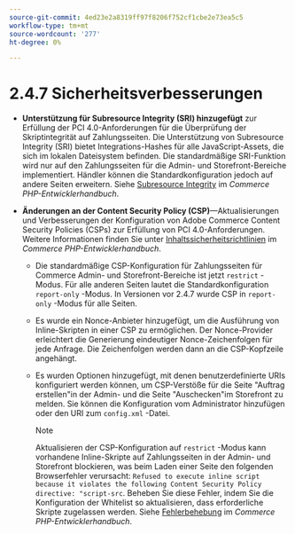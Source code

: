 ```yaml
---
source-git-commit: 4ed23e2a8319ff97f8206f752cf1cbe2e73ea5c5
workflow-type: tm+mt
source-wordcount: '277'
ht-degree: 0%

---
```

# 2.4.7 Sicherheitsverbesserungen

* **Unterstützung für Subresource Integrity (SRI) hinzugefügt** zur Erfüllung der PCI 4.0-Anforderungen für die Überprüfung der Skriptintegrität auf Zahlungsseiten. Die Unterstützung von Subresource Integrity (SRI) bietet Integrations-Hashes für alle JavaScript-Assets, die sich im lokalen Dateisystem befinden. Die standardmäßige SRI-Funktion wird nur auf den Zahlungsseiten für die Admin- und Storefront-Bereiche implementiert. Händler können die Standardkonfiguration jedoch auf andere Seiten erweitern. Siehe [Subresource Integrity](https://developer.adobe.com/commerce/php/development/security/subresource-integrity/) im _Commerce PHP-Entwicklerhandbuch_.<!--AC-1153-->

* **Änderungen an der Content Security Policy (CSP)**—Aktualisierungen und Verbesserungen der Konfiguration von Adobe Commerce Content Security Policies (CSPs) zur Erfüllung von PCI 4.0-Anforderungen. Weitere Informationen finden Sie unter [Inhaltssicherheitsrichtlinien](https://developer.adobe.com/commerce/php/development/security/content-security-policies/) im _Commerce PHP-Entwicklerhandbuch_. <!--AC-11513-->

   * Die standardmäßige CSP-Konfiguration für Zahlungsseiten für Commerce Admin- und Storefront-Bereiche ist jetzt `restrict` -Modus. Für alle anderen Seiten lautet die Standardkonfiguration `report-only` -Modus.  In Versionen vor 2.4.7 wurde CSP in `report-only` -Modus für alle Seiten.

   * Es wurde ein Nonce-Anbieter hinzugefügt, um die Ausführung von Inline-Skripten in einer CSP zu ermöglichen. Der Nonce-Provider erleichtert die Generierung eindeutiger Nonce-Zeichenfolgen für jede Anfrage. Die Zeichenfolgen werden dann an die CSP-Kopfzeile angehängt.

   * Es wurden Optionen hinzugefügt, mit denen benutzerdefinierte URIs konfiguriert werden können, um CSP-Verstöße für die Seite &quot;Auftrag erstellen&quot;in der Admin- und die Seite &quot;Auschecken&quot;im Storefront zu melden. Sie können die Konfiguration vom Administrator hinzufügen oder den URI zum `config.xml` -Datei.

     >[!NOTE]
     >
     >Aktualisieren der CSP-Konfiguration auf `restrict` -Modus kann vorhandene Inline-Skripte auf Zahlungsseiten in der Admin- und Storefront blockieren, was beim Laden einer Seite den folgenden Browserfehler verursacht: `Refused to execute inline script because it violates the following Content Security Policy directive: "script-src`. Beheben Sie diese Fehler, indem Sie die Konfiguration der Whitelist so aktualisieren, dass erforderliche Skripte zugelassen werden. Siehe [Fehlerbehebung](https://developer.adobe.com/commerce/php/development/security/content-security-policies/#troubleshooting) im _Commerce PHP-Entwicklerhandbuch_.

